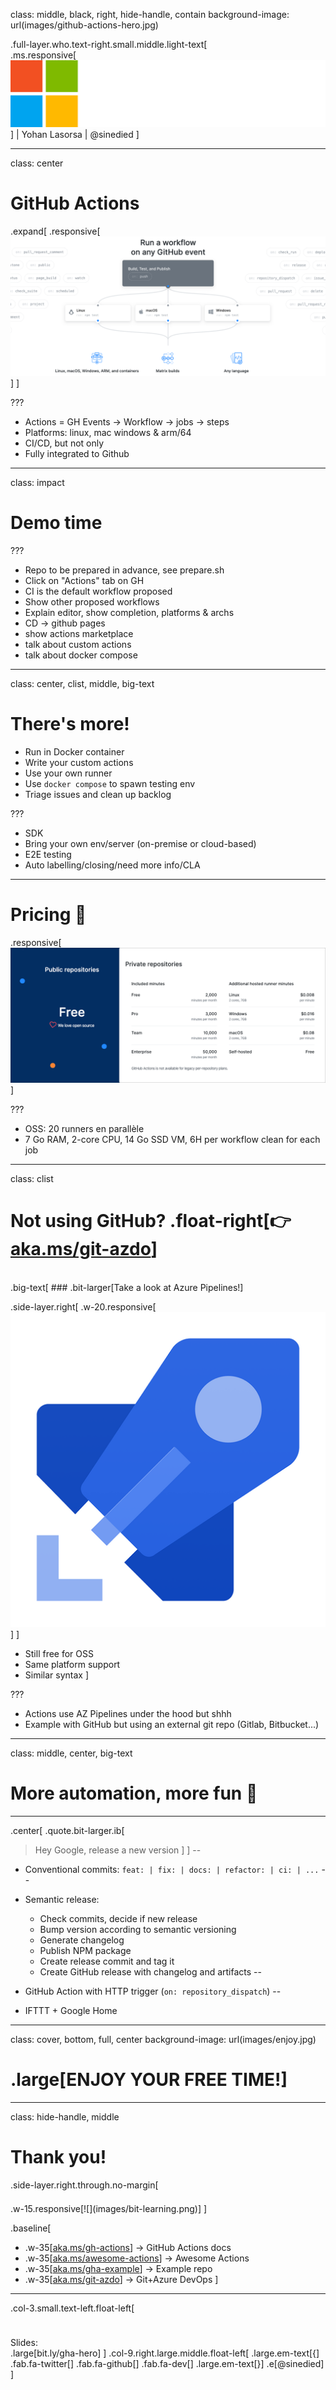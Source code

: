 class: middle, black, right, hide-handle, contain
background-image: url(images/github-actions-hero.jpg)

.full-layer.who.text-right.small.middle.light-text[
  <br>
  .ms.responsive[![](images/ms-full-logo-light.svg)]
  |
  Yohan Lasorsa
  |
  @sinedied
]

<!-- 
Devenez un GitHub Actions Hero!

GitHub Actions, c'est le nouveau système de worflow intégré à GitHub pour automatiser tous vos projets, CI/CD mais pas que! Et en plus, ca ne coute rien pour les projets open source, c'est le moment de s'y mettre non?
Plutot qu'un long discours, rien ne vaut une belle démo live pour découvrir tout cela!

# GitHub Actions?

# Demo
- new project, create repo
- CI!
- CD -> github pages
- show actions marketplace
- talk about custom actions
- talk about docker compose

# Conclusion
- pricing, laius Az DevOps
- semantic release, Google home...

-->

---

class: center
# GitHub Actions
.expand[
.responsive[![](images/intro.png)]
]

???
- Actions = GH Events -> Workflow -> jobs -> steps
- Platforms: linux, mac windows & arm/64
- CI/CD, but not only
- Fully integrated to Github

---
class: impact
# Demo time

???
- Repo to be prepared in advance, see prepare.sh
- Click on "Actions" tab on GH
- CI is the default workflow proposed
- Show other proposed workflows
- Explain editor, show completion, platforms & archs
- CD -> github pages
- show actions marketplace
- talk about custom actions
- talk about docker compose
---

class: center, clist, middle, big-text
# There's more!

- Run in Docker container
- Write your custom actions
- Use your own runner
- Use `docker compose` to spawn testing env
- Triage issues and clean up backlog

???
- SDK
- Bring your own env/server (on-premise or cloud-based)
- E2E testing
- Auto labelling/closing/need more info/CLA

---

# Pricing 🎁

.responsive[![](images/pricing.png)]

???

- OSS: 20 runners en parallèle
- 7 Go RAM, 2-core CPU, 14 Go SSD VM, 6H per workflow clean for each job

---

class: clist
# Not using GitHub? .float-right[👉 [aka.ms/git-azdo](https://aka.ms/git-azdo)]

<br>
.big-text[
### .bit-larger[Take a look at Azure Pipelines!]

.side-layer.right[
.w-20.responsive[![](images/pipelines.png)]
]

- Still free for OSS
- Same platform support
- Similar syntax
]

???
- Actions use AZ Pipelines under the hood but shhh
- Example with GitHub but using an external git repo (Gitlab, Bitbucket...)

---

class: middle, center, big-text
# More automation, more fun  🤖

---

.center[
.quote.bit-larger.ib[
> Hey Google, release a new version
]
]
--

- Conventional commits: `feat: | fix: | docs: | refactor: | ci: | ...`
--

- Semantic release:
  * Check commits, decide if new release
  * Bump version according to semantic versioning
  * Generate changelog
  * Publish NPM package
  * Create release commit and tag it
  * Create GitHub release with changelog and artifacts
--

- GitHub Action with HTTP trigger (`on: repository_dispatch`)
--

- IFTTT + Google Home

---

class: cover, bottom, full, center
background-image: url(images/enjoy.jpg)
# .large[**ENJOY YOUR FREE TIME!**]

---

class: hide-handle, middle

# Thank you!

.side-layer.right.through.no-margin[
  <div style="height: .5em"></div>
  .w-15.responsive[![](images/bit-learning.png)]
]

.baseline[
- .w-35[[aka.ms/gh-actions](https://aka.ms/gh-actions)] → GitHub Actions docs
- .w-35[[aka.ms/awesome-actions](https://aka.ms/awesome-actions)] → Awesome Actions
- .w-35[[aka.ms/gha-example](https://aka.ms/gha-example)] → Example repo
- .w-35[[aka.ms/git-azdo](https://aka.ms/git-azdo)] → Git+Azure DevOps
]
<hr class="hr-right more-space">

.col-3.small.text-left.float-left[
<div style="height: .5em"></div><br>
Slides:<br>
.large[bit.ly/gha-hero]
]
.col-9.right.large.middle.float-left[
.large.em-text[{]
.fab.fa-twitter[] .fab.fa-github[] .fab.fa-dev[]
.large.em-text[}] .e[@sinedied]<br>
]
